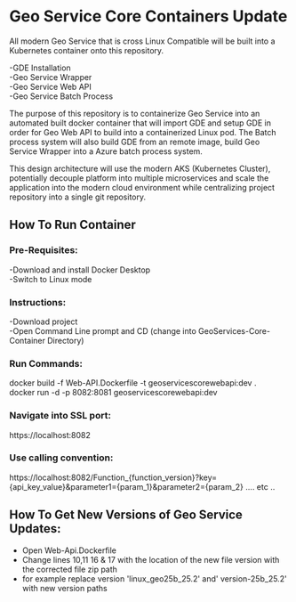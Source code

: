 # Geo Service Core Containers Update

All modern Geo Service that is cross Linux Compatible will be built into a Kubernetes container onto this repository.   
  
-GDE Installation  
-Geo Service Wrapper   
-Geo Service Web API  
-Geo Service Batch Process  

The purpose of this repository is to containerize Geo Service into an automated built docker container that will import GDE and setup GDE in order for Geo Web API to build into a containerized Linux pod.
The Batch process system will also build GDE from an remote image, build Geo Service Wrapper into a Azure batch process system. 


This design architecture will use the modern AKS (Kubernetes Cluster), potentially decouple platform into multiple microservices and scale the application into the modern cloud environment 
while centralizing project repository into a single git repository.

## How To Run Container  
 ### Pre-Requisites:  
  -Download and install Docker Desktop  
  -Switch to Linux mode  
  
###  Instructions:  
  -Download project    
  -Open Command Line prompt and CD (change into GeoServices-Core-Container Directory)   

 ### Run Commands:
  
  docker build -f Web-API.Dockerfile -t geoservicescorewebapi:dev .  
  docker run -d -p 8082:8081 geoservicescorewebapi:dev    

  ### Navigate into SSL port:   
  https://localhost:8082    
  
  ### Use calling convention:   
  https://localhost:8082/Function_{function_version}?key={api_key_value}&parameter1={param_1}&parameter2={param_2} .... etc ..

 ## How To Get New Versions of Geo Service Updates:  
 - Open Web-Api.Dockerfile
 - Change lines 10,11 16 & 17 with the location of the new file version with the corrected file zip path
 - for example replace version 'linux_geo25b_25.2' and' version-25b_25.2' with new version paths
